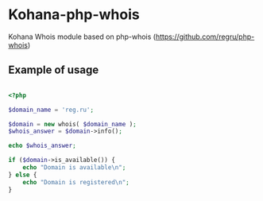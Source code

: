 # Kohana-php-whois

Kohana Whois module based on php-whois (https://github.com/regru/php-whois)

## Example of usage

```php

<?php

$domain_name = 'reg.ru';

$domain = new whois( $domain_name );
$whois_answer = $domain->info();

echo $whois_answer;

if ($domain->is_available()) {
    echo "Domain is available\n";
} else {
    echo "Domain is registered\n";
}

```

